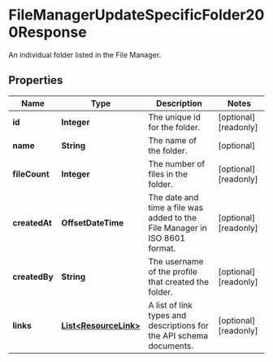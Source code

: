 

# FileManagerUpdateSpecificFolder200Response

An individual folder listed in the File Manager.

## Properties

| Name | Type | Description | Notes |
|------------ | ------------- | ------------- | -------------|
|**id** | **Integer** | The unique id for the folder. |  [optional] [readonly] |
|**name** | **String** | The name of the folder. |  [optional] |
|**fileCount** | **Integer** | The number of files in the folder. |  [optional] [readonly] |
|**createdAt** | **OffsetDateTime** | The date and time a file was added to the File Manager in ISO 8601 format. |  [optional] [readonly] |
|**createdBy** | **String** | The username of the profile that created the folder. |  [optional] [readonly] |
|**links** | [**List&lt;ResourceLink&gt;**](ResourceLink.md) | A list of link types and descriptions for the API schema documents. |  [optional] [readonly] |



